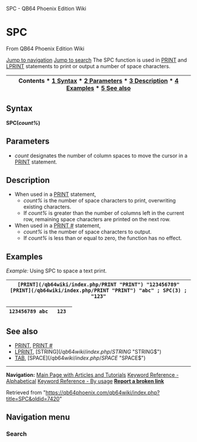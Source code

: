 


SPC - QB64 Phoenix Edition Wiki








# SPC



From QB64 Phoenix Edition Wiki



[Jump to navigation](#mw-head)
[Jump to search](#searchInput)
The SPC function is used in [PRINT](/qb64wiki/index.php/PRINT "PRINT") and [LPRINT](/qb64wiki/index.php/LPRINT "LPRINT") statements to print or output a number of space characters.


  






| Contents * [1 Syntax](#Syntax) * [2 Parameters](#Parameters) * [3 Description](#Description) * [4 Examples](#Examples) * [5 See also](#See_also) |
| --- |


## Syntax


**SPC(*count%*)**
  




## Parameters


* *count* designates the number of column spaces to move the cursor in a [PRINT](/qb64wiki/index.php/PRINT "PRINT") statement.


  




## Description


* When used in a [PRINT](/qb64wiki/index.php/PRINT "PRINT") statement,
	+ *count%* is the number of space characters to print, overwriting existing characters.
	+ If *count%* is greater than the number of columns left in the current row, remaining space characters are printed on the next row.
* When used in a [PRINT #](/qb64wiki/index.php/PRINT_(file_statement) "PRINT (file statement)") statement,
	+ *count%* is the number of space characters to output.
	+ If *count%* is less than or equal to zero, the function has no effect.


  




## Examples


*Example:* Using SPC to space a text print.





| ``` [PRINT](/qb64wiki/index.php/PRINT "PRINT") "123456789" [PRINT](/qb64wiki/index.php/PRINT "PRINT") "abc" ; SPC(3) ; "123" ``` |
| --- |




| ``` 123456789 abc   123  ``` |
| --- |


  




## See also


* [PRINT](/qb64wiki/index.php/PRINT "PRINT"), [PRINT #](/qb64wiki/index.php/PRINT_(file_statement) "PRINT (file statement)")
* [LPRINT](/qb64wiki/index.php/LPRINT "LPRINT"), [STRING$](/qb64wiki/index.php/STRING$ "STRING$")
* [TAB](/qb64wiki/index.php/TAB "TAB"), [SPACE$](/qb64wiki/index.php/SPACE$ "SPACE$")


  






---


**Navigation:**
[Main Page with Articles and Tutorials](/qb64wiki/index.php/Main_Page "Main Page")
[Keyword Reference - Alphabetical](/qb64wiki/index.php/Keyword_Reference_-_Alphabetical "Keyword Reference - Alphabetical")
[Keyword Reference - By usage](/qb64wiki/index.php/Keyword_Reference_-_By_usage "Keyword Reference - By usage")
**[Report a broken link](https://qb64phoenix.com/forum/showthread.php?tid=2800)**  





Retrieved from "<https://qb64phoenix.com/qb64wiki/index.php?title=SPC&oldid=7420>"




## Navigation menu








### Search





















